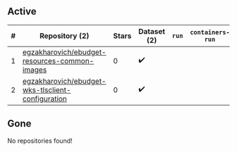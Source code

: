 ## Active
| # | Repository (2) | Stars | Dataset (2) | `run` | `containers-run` |
| --- | --- | --- | --- | --- | --- |
| 1 | [egzakharovich/ebudget-resources-common-images](https://github.com/egzakharovich/ebudget-resources-common-images) | 0 | :heavy_check_mark: |  |  |
| 2 | [egzakharovich/ebudget-wks-tlsclient-configuration](https://github.com/egzakharovich/ebudget-wks-tlsclient-configuration) | 0 | :heavy_check_mark: |  |  |

## Gone
No repositories found!
